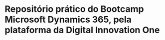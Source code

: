 # Repositório prático do Bootcamp Microsoft Dynamics 365, pela plataforma da Digital Innovation One
